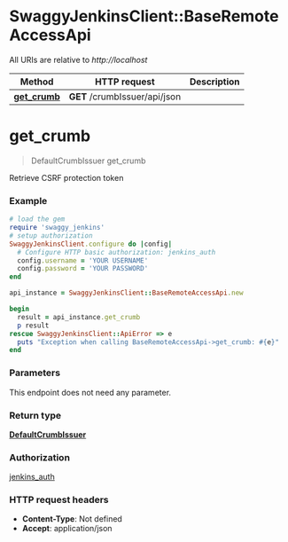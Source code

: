 # SwaggyJenkinsClient::BaseRemoteAccessApi

All URIs are relative to *http://localhost*

Method | HTTP request | Description
------------- | ------------- | -------------
[**get_crumb**](BaseRemoteAccessApi.md#get_crumb) | **GET** /crumbIssuer/api/json | 


# **get_crumb**
> DefaultCrumbIssuer get_crumb



Retrieve CSRF protection token

### Example
```ruby
# load the gem
require 'swaggy_jenkins'
# setup authorization
SwaggyJenkinsClient.configure do |config|
  # Configure HTTP basic authorization: jenkins_auth
  config.username = 'YOUR USERNAME'
  config.password = 'YOUR PASSWORD'
end

api_instance = SwaggyJenkinsClient::BaseRemoteAccessApi.new

begin
  result = api_instance.get_crumb
  p result
rescue SwaggyJenkinsClient::ApiError => e
  puts "Exception when calling BaseRemoteAccessApi->get_crumb: #{e}"
end
```

### Parameters
This endpoint does not need any parameter.

### Return type

[**DefaultCrumbIssuer**](DefaultCrumbIssuer.md)

### Authorization

[jenkins_auth](../README.md#jenkins_auth)

### HTTP request headers

 - **Content-Type**: Not defined
 - **Accept**: application/json



